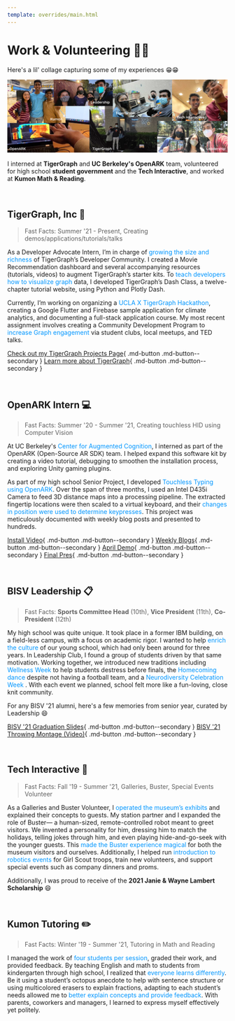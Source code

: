 ```yaml
---
template: overrides/main.html
---
```


# **Work & Volunteering 👨‍🔧**

Here's a lil' collage capturing some of my experiences 😁😁

![Experience Banner](../assets/images/ExperienceBanner.svg)

I interned at **TigerGraph** and **UC Berkeley's OpenARK** team, volunteered for high school **student government** and the **Tech Interactive**, and
worked at **Kumon Math & Reading**.

&nbsp; &nbsp;

## **TigerGraph, Inc** 🐯

> Fast Facts: Summer '21 - Present, Creating demos/applications/tutorials/talks

As a Developer Advocate Intern, I’m in charge of <font color=#0096FF> growing the size and richness </font> of TigerGraph’s Developer Community. I created a Movie Recommendation dashboard and several accompanying resources (tutorials, videos) to augment TigerGraph’s starter kits. To <font color=#0096FF>teach developers how to visualize graph</font> data, I developed TigerGraph’s Dash Class, a twelve-chapter tutorial website, using Python and Plotly Dash.

Currently, I’m working on organizing a <font color=#0096FF>UCLA X TigerGraph Hackathon</font>, creating a Google Flutter and Firebase sample application for climate analytics, and documenting a full-stack application course. My most recent assignment involves creating a Community Development Program to <font color=#0096FF>increase Graph engagement</font> via student clubs, local meetups, and TED talks.

[Check out my TigerGraph Projects Page](../02_projects-02/){ .md-button .md-button--secondary } [Learn more about TigerGraph](https://www.tigergraph.com/){ .md-button .md-button--secondary }

&nbsp; &nbsp;

## **OpenARK Intern** 💻

> Fast Facts: Summer '20 - Summer '21, Creating touchless HID using Computer Vision

At UC Berkeley's <font color=#0096FF>Center for Augmented Cognition</font>, I interned as part of the OpenARK (Open-Source AR SDK) team. I helped expand this software kit by creating a video tutorial, debugging to smoothen the installation process, and exploring Unity gaming plugins.

As part of my high school Senior Project, I developed <font color=#0096FF>Touchless Typing using OpenARK</font>. Over the span of three months, I used an Intel D435i Camera to feed 3D distance maps into a processing pipeline. The extracted fingertip locations were then scaled to a virtual keyboard, and their <font color=#0096FF>changes in position were used to determine keypresses</font>. This project was meticulously documented with weekly blog posts and presented to hundreds.

[Install Video](https://www.youtube.com/watch?v=EPWCvhgbDUo){ .md-button .md-button--secondary } [Weekly Blogs](https://siliconvalley.basisindependent.com/author/advitd/){ .md-button .md-button--secondary } [April Demo](https://www.youtube.com/watch?v=k-mFn8TXHwk){ .md-button .md-button--secondary } [Final Pres](https://www.youtube.com/watch?v=bBBakv3yQ00){ .md-button .md-button--secondary }

&nbsp; &nbsp;

## **BISV Leadership** 📋

> Fast Facts: **Sports Committee Head** (10th), **Vice President** (11th), **Co-President** (12th)

My high school was quite unique. It took place in a former IBM building, on a field-less campus, with a focus on academic rigor. I wanted to help <font color=#0096FF>enrich the culture </font> of our young school, which had only been around for three years. In Leadership Club, I found a group of students driven by that same motivation. Working together, we introduced new traditions including <font color=#0096FF>Wellness Week</font> to help students destress before finals, the <font color=#0096FF>Homecoming dance</font> despite not having a football team, and a <font color=#0096FF> Neurodiversity Celebration Week </font>. With each event we planned, school felt more like a fun-loving, close knit community.

For any BISV '21 alumni, here's a few memories from senior year, curated by Leadership 😄

[BISV '21 Graduation Slides](https://drive.google.com/file/d/10SvEGokmHkNtQSEIvu-meo8Jro90fAE0/view?usp=sharing){ .md-button .md-button--secondary } [BISV '21 Throwing Montage (Video)](https://drive.google.com/file/d/1O9pNZL_qBKFmL_e9nAbfp_ZgrxWORhdi/view?usp=sharing){ .md-button .md-button--secondary }

&nbsp; &nbsp;

## **Tech Interactive** 🤖

> Fast Facts: Fall '19 - Summer '21, Galleries, Buster, Special Events Volunteer

As a Galleries and Buster Volunteer, I <font color=#0096FF>operated the museum’s exhibits</font> and explained their concepts to guests. My station partner and I expanded the role of Buster— a human-sized, remote-controlled robot meant to greet visitors. We invented a personality for him, dressing him to match the holidays, telling jokes through him, and even playing hide-and-go-seek with the younger guests. This <font color=#0096FF>made the Buster experience magical</font> for both the museum visitors and ourselves. Additionally, I helped run <font color=#0096FF>introduction to robotics events</font> for Girl Scout troops, train new volunteers, and support special events such as company dinners and proms.

Additionally, I was proud to receive of the **2021 Janie & Wayne Lambert Scholarship** 😄

&nbsp; &nbsp;

## **Kumon Tutoring** ✏️

> Fast Facts: Winter '19 - Summer '21, Tutoring in Math and Reading

I managed the work of <font color=#0096FF>four students per session</font>, graded their work, and provided feedback. By teaching English and math to students from kindergarten through high school, I realized that <font color=#0096FF>everyone learns differently</font>. Be it using a student’s octopus anecdote to help with sentence structure or using multicolored erasers to explain fractions, adapting to each student’s needs allowed me to <font color=#0096FF>better explain concepts and provide feedback</font>. With parents, coworkers and managers, I learned to express myself effectively yet politely.

&nbsp; &nbsp;
